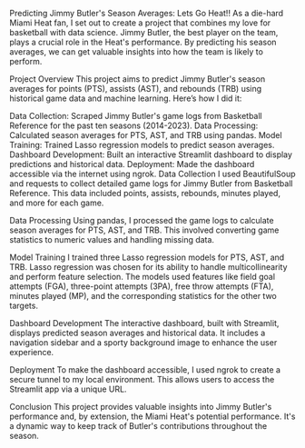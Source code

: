 Predicting Jimmy Butler's Season Averages: Lets Go Heat!!
As a die-hard Miami Heat fan, I set out to create a project that combines my love for basketball with data science. Jimmy Butler, the best player on the team, plays a crucial role in the Heat's performance. By predicting his season averages, we can get valuable insights into how the team is likely to perform.

Project Overview
This project aims to predict Jimmy Butler's season averages for points (PTS), assists (AST), and rebounds (TRB) using historical game data and machine learning. Here’s how I did it:

Data Collection: Scraped Jimmy Butler's game logs from Basketball Reference for the past ten seasons (2014-2023).
Data Processing: Calculated season averages for PTS, AST, and TRB using pandas.
Model Training: Trained Lasso regression models to predict season averages.
Dashboard Development: Built an interactive Streamlit dashboard to display predictions and historical data.
Deployment: Made the dashboard accessible via the internet using ngrok.
Data Collection
I used BeautifulSoup and requests to collect detailed game logs for Jimmy Butler from Basketball Reference. This data included points, assists, rebounds, minutes played, and more for each game.

Data Processing
Using pandas, I processed the game logs to calculate season averages for PTS, AST, and TRB. This involved converting game statistics to numeric values and handling missing data.

Model Training
I trained three Lasso regression models for PTS, AST, and TRB. Lasso regression was chosen for its ability to handle multicollinearity and perform feature selection. The models used features like field goal attempts (FGA), three-point attempts (3PA), free throw attempts (FTA), minutes played (MP), and the corresponding statistics for the other two targets.

Dashboard Development
The interactive dashboard, built with Streamlit, displays predicted season averages and historical data. It includes a navigation sidebar and a sporty background image to enhance the user experience.

Deployment
To make the dashboard accessible, I used ngrok to create a secure tunnel to my local environment. This allows users to access the Streamlit app via a unique URL.

Conclusion
This project provides valuable insights into Jimmy Butler's performance and, by extension, the Miami Heat's potential performance. It's a dynamic way to keep track of Butler's contributions throughout the season.
